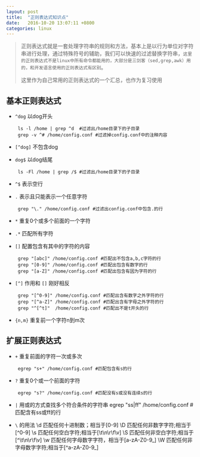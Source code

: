 ```yaml
---
layout: post
title:	"正则表达式知识点"
date:	2016-10-20 13:07:11 +0800
categories:	linux
---
```



> 正则表达式就是一套处理字符串的规则和方法，基本上是以行为单位对字符串进行处理，通过特殊符号的辅助，我们可以快速的过滤替换字符串，`这里的正则表达式不是linux中所有命令都能用的，大部分是三剑客（sed,grep,awk）用的，和开发语言使用的正则表达式有区别`。
> 
> 这里作为自己常用的正则表达式的一个汇总，也作为复习使用

## 基本正则表达式

 * `^dog` 以dog开头
 
		ls -l /home | grep ^d  #过滤出/home目录下的子目录
		grep -v ^# /home/config.conf #过滤掉config.conf中的注释内容
 * `[^dog]` 不包含dog
 * `dog$` 以dog结尾

		ls -Fl /home | grep /$ #过滤出/home目录下的子目录
 * `^$` 表示空行
 * `.` 表示且只能表示一个任意字符
 
		grep "\." /home/config.conf #过滤出config.conf中包含.的行
 * `*` 重复0个或多个前面的一个字符
 * `.*` 匹配所有字符
 * `[]` 配置包含有其中的字符的内容

		grep "[abc]" /home/config.conf #匹配出不包含a,b,c字符的行
		grep "[0-9]" /home/config.conf #匹配出包含有数字的行
		grep "[a-Z]" /home/config.conf #匹配出包含有因为字符的行
 * `[^]` 作用和 `[]` 刚好相反
		
		grep "[^0-9]" /home/config.conf #匹配出含有数字之外字符的行
		grep "[^a-Z]" /home/config.conf #匹配出含有字母之外字符的行
		grep "^[^t]"  /home/config.conf #匹配出不是t开头的行
 * `{n,m}` 重复前一个字符n到m次

## 扩展正则表达式

 * `+` 重复前面的字符一次或多次
 
		egrep "s+" /home/config.conf #匹配包含有s的行
 * `?` 重复0个或一个前面的字符

		egrep "s?" /home/config.conf #匹配没有s或没有连续s的行
 * `|` 用或的方式查找多个符合条件的字符串
		egrep "ss|ff" /home/config.conf #匹配含有ss或ff的行
 
 * `\` 的用法
		\d 匹配任何十进制数；相当于[0-9]
		\D 匹配任何非数字字符;相当于[^0-9]
		\s 匹配任何空白字符;相当于[\t\n\r\f\v]
		\S 匹配任何非空白字符;相当于[^\t\n\r\f\v]
		\w 匹配任何字母数字字符，相当于[a-zA-Z0-9_]
		\W 匹配任何非字母数字字符;相当于[^a-zA-Z0-9_]

		
		